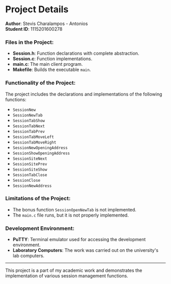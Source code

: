 # Project Details

**Author**: Stevis Charalampos - Antonios  
**Student ID**: 1115201600278

### Files in the Project:

- **Session.h**: Function declarations with complete abstraction.
- **Session.c**: Function implementations.
- **main.c**: The main client program.
- **Makefile**: Builds the executable `main`.

### Functionality of the Project:

The project includes the declarations and implementations of the following functions:

- `SessionNew`
- `SessionNewTab`
- `SessionTabShow`
- `SessionTabNext`
- `SessionTabPrev`
- `SessionTabMoveLeft`
- `SessionTabMoveRight`
- `SessionNewOpeningAddress`
- `SessionShowOpeningAddress`
- `SessionSiteNext`
- `SessionSitePrev`
- `SessionSiteShow`
- `SessionTabClose`
- `SessionClose`
- `SessionNewAddress`

### Limitations of the Project:

- The bonus function `SessionOpenNewTab` is not implemented.
- The `main.c` file runs, but it is not properly implemented.

### Development Environment:

- **PuTTY**: Terminal emulator used for accessing the development environment.
- **Laboratory Computers**: The work was carried out on the university's lab computers.

---

This project is a part of my academic work and demonstrates the implementation of various session management functions.
